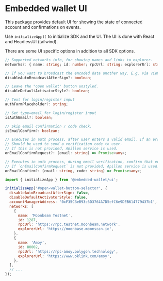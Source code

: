 # Embedded wallet UI

This package provides default UI for showing the state of connected account and confirmations on events.

Use `initializeApp()` to initialize SDK and the UI. The UI is done with React and HeadlessUI (tailwind).

There are some UI specific options in addition to all SDK options.

```ts
// Supported networks info, for showing names and links to explorer.
networks?: { name: string; id: number; rpcUrl: string; explorerUrl: string }[];

// If you want to broadcast the encoded data another way. E.g. via viem/ethers.
disableAutoBroadcastAfterSign?: boolean;

// Leave the "open wallet" button unstyled.
disableDefaultActivatorStyle?: boolean;

// Text for login/register input
authFormPlaceholder?: string;

// Set type=email for login/register input
isAuthEmail?: boolean;

// Skip email confirmation / code check.
isEmailConfirm?: boolean;

// Executes in auth process, after user enters a valid email. If an error is thrown, the auth process will terminate.
// Should be used to send a verification code to user.
// If this is not provided, Apillon service is used.
onEmailConfirmRequest?: (email: string) => Promise<any>;

// Executes in auth process, during email verification, confirm that entered code is correct.
// If `onEmailConfirmRequest` is not provided, Apillon service is used.
onEmailConfirm?: (email: string, code: string) => Promise<any>;
```

```js
import { initializeApp } from '@embedded-wallet/ui';

initializeApp('#open-wallet-button-selector', {
  disableAutoBroadcastAfterSign: false,
  disableDefaultActivatorStyle: false,
  accountManagerAddress: '0xF35C3eB93c6D3764A7D5efC6e9DEB614779437b1',
  networks: [
    {
      name: 'Moonbeam Testnet',
      id: 1287,
      rpcUrl: 'https://rpc.testnet.moonbeam.network',
      explorerUrl: 'https://moonbase.moonscan.io',
    },
    {
      name: 'Amoy',
      id: 80002,
      rpcUrl: 'https://rpc-amoy.polygon.technology',
      explorerUrl: 'https://www.oklink.com/amoy',
    },
  ],
  // ...
});
```
